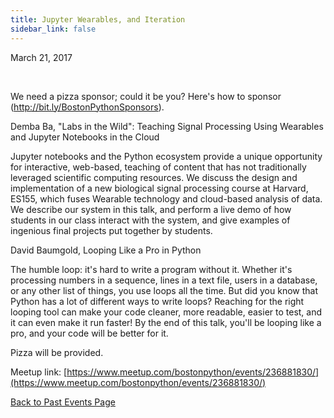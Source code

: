 ```yaml
---
title: Jupyter Wearables, and Iteration
sidebar_link: false
---
```


March 21, 2017


   

We need a pizza sponsor; could it be you? Here's how to sponsor (http://bit.ly/BostonPythonSponsors).

Demba Ba, "Labs in the Wild": Teaching Signal Processing Using Wearables and Jupyter Notebooks in the Cloud

Jupyter notebooks and the Python ecosystem provide a unique opportunity for interactive, web-based, teaching of content that has not traditionally leveraged scientific computing resources. We discuss the design and implementation of a new biological signal processing course at Harvard, ES155, which fuses Wearable technology and cloud-based analysis of data. We describe our system in this talk, and perform a live demo of how students in our class interact with the system, and give examples of ingenious final projects put together by students.

David Baumgold, Looping Like a Pro in Python

The humble loop: it's hard to write a program without it. Whether it's processing numbers in a sequence, lines in a text file, users in a database, or any other list of things, you use loops all the time. But did you know that Python has a lot of different ways to write loops? Reaching for the right looping tool can make your code cleaner, more readable, easier to test, and it can even make it run faster! By the end of this talk, you'll be looping like a pro, and your code will be better for it.

Pizza will be provided.


Meetup link: [https://www.meetup.com/bostonpython/events/236881830/](https://www.meetup.com/bostonpython/events/236881830/)

[Back to Past Events Page](index.md)